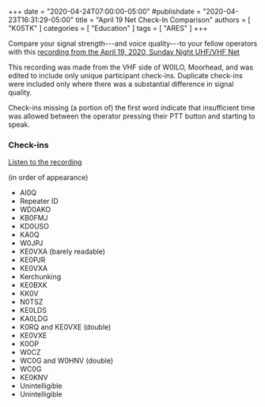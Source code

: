+++
date = "2020-04-24T07:00:00-05:00"
#publishdate = "2020-04-23T16:31:29-05:00"
title = "April 19 Net Check-In Comparison"
authors = [ "K0STK" ]
categories = [ "Education" ]
tags = [ "ARES" ]
+++

Compare your signal strength---and voice quality---to your fellow
operators with this [recording from the
April 19, 2020, Sunday Night UHF/VHF Net](https://cloud.rrra.org/index.php/s/JEHfz9Ei5F24H4f)

This recording was made from the VHF side of W0ILO, Moorhead, and was
edited to include only unique participant check-ins. Duplicate check-ins
were included only where there was a substantial difference in signal
quality.

Check-ins missing (a portion of) the first word indicate that
insufficient time was allowed between the operator pressing their PTT
button and starting to speak.

<!--more-->

### Check-ins

<span class="genericons-neue genericons-neue-audio"></span> [Listen to the recording](https://cloud.rrra.org/index.php/s/JEHfz9Ei5F24H4f)

(in order of appearance)

* AI0Q
* Repeater ID
* WD0AKO
* KB0FMJ
* KD0USO
* KA0Q
* W0JPJ
* KE0VXA (barely readable)
* KE0PJR
* KE0VXA
* Kerchunking
* KE0BXK
* KK0V
* N0TSZ
* KE0LDS
* KA0LDG
* K0RQ and KE0VXE (double)
* KE0VXE
* K0OP
* W0CZ
* WC0G and W0HNV (double)
* WC0G
* KE0KNV
* Unintelligible
* Unintelligible

